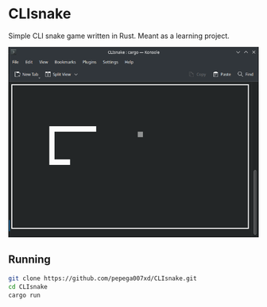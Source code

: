 # CLIsnake
Simple CLI snake game written in Rust. Meant as a learning project.

![snake](preview.png)

## Running 
```bash
git clone https://github.com/pepega007xd/CLIsnake.git
cd CLIsnake
cargo run
```
